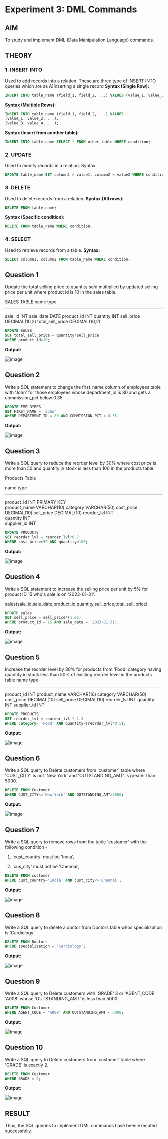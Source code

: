# Experiment 3: DML Commands

## AIM
To study and implement DML (Data Manipulation Language) commands.

## THEORY

### 1. INSERT INTO
Used to add records into a relation.
These are three type of INSERT INTO queries which are as
A)Inserting a single record
**Syntax (Single Row):**
```sql
INSERT INTO table_name (field_1, field_2, ...) VALUES (value_1, value_2, ...);
```
**Syntax (Multiple Rows):**
```sql
INSERT INTO table_name (field_1, field_2, ...) VALUES
(value_1, value_2, ...),
(value_3, value_4, ...);
```
**Syntax (Insert from another table):**
```sql
INSERT INTO table_name SELECT * FROM other_table WHERE condition;
```
### 2. UPDATE
Used to modify records in a relation.
Syntax:
```sql
UPDATE table_name SET column1 = value1, column2 = value2 WHERE condition;
```
### 3. DELETE
Used to delete records from a relation.
**Syntax (All rows):**
```sql
DELETE FROM table_name;
```
**Syntax (Specific condition):**
```sql
DELETE FROM table_name WHERE condition;
```
### 4. SELECT
Used to retrieve records from a table.
**Syntax:**
```sql
SELECT column1, column2 FROM table_name WHERE condition;
```
**Question 1**
--
 Update the total selling price to quantity sold multiplied by updated selling price per unit where product id is 10 in the sales table.

SALES TABLE
name               type
-----------------  ---------------
sale_id            INT
sale_date          DATE
product_id         INT
quantity           INT
sell_price         DECIMAL(10,2)
total_sell_price   DECIMAL(10,2)

```sql
UPDATE SALES
SET total_sell_price = quantity*sell_price
WHERE product_id=10;
```

**Output:**

![image](https://github.com/user-attachments/assets/d8ac3cde-1efd-4a8d-9d36-b98525010afa)

**Question 2**
---
Write a SQL statement to change the first_name column of employees table with 'John' for those employees whose department_id is 80 and gets a commission_pct below 0.35.

```sql
UPDATE EMPLOYEES
SET FIRST_NAME = 'John'
WHERE DEPARTMENT_ID = 80 AND COMMISSION_PCT < 0.35
```

**Output:**

![image](https://github.com/user-attachments/assets/a67c7003-3e6e-4fc7-a312-ccb94fb4cc75)


**Question 3**
---
Write a SQL query to reduce the reorder level by 30% where cost price is more than 50 and quantity in stock is less than 100 in the products table.

Products Table 

name          type       
----------    ---------- 
product_id     INT PRIMARY KEY        
product_name   VARCHAR(10) 
category       VARCHAR(50) 
cost_price     DECIMAL(10) 
sell_price     DECIMAL(10) 
reorder_lvl    INT        
quantity       INT        
supplier_id    INT   
```sql
UPDATE PRODUCTS
SET reorder_lvl = reorder_lvl*0.7
WHERE cost_price>50 AND quantity<100;
```

**Output:**

![image](https://github.com/user-attachments/assets/1fbbe8ae-8e27-4ba1-836d-a08f3e8a9f36)

**Question 4**
---
Write a SQL statement to Increase the selling price per unit by 5% for product ID 15 who's sale is on '2023-01-31'.

sales(sale_id,sale_date,product_id,quantity,sell_price,total_sell_price)
```sql
UPDATE sales
SET sell_price = sell_price*(1.05)
WHERE product_id = 15 AND sale_date = '2023-01-31';
```

**Output:**

![image](https://github.com/user-attachments/assets/eb1f4376-4180-4a3d-a7b5-11270c76f675)

**Question 5**
---
Increase the reorder level by 30% for products from 'Food' category having quantity in stock less than 50% of existing reorder level in the products table
name               type
--------------  ----------
product_id         INT
product_name       VARCHAR(10)
category           VARCHAR(50)
cost_price         DECIMAL(10)
sell_price         DECIMAL(10)
reorder_lvl        INT
quantity              INT
supplier_id           INT
```sql
UPDATE PRODUCTS
SET reorder_lvl = reorder_lvl * 1.3
WHERE category= 'Food' AND quantity<(reorder_lvl*0.5);
```

**Output:**

![image](https://github.com/user-attachments/assets/4541ea37-eadd-4041-9d0c-aa51f4f89ab1)

**Question 6**
---
Write a SQL query to Delete customers from 'customer' table where 'CUST_CITY' is not 'New York' and 'OUTSTANDING_AMT' is greater than 5000.
```sql
DELETE FROM Customer
WHERE CUST_CITY<>'New York' AND OUTSTANDING_AMT>5000;
```

**Output:**

![image](https://github.com/user-attachments/assets/baa7ba98-58bb-4653-b4ae-5b1d01885ecd)

**Question 7**
---
Write a SQL query to remove rows from the table 'customer' with the following condition -

1. 'cust_country' must be 'India',

2. 'cus_city' must not be 'Chennai',
```sql
DELETE FROM customer
WHERE cust_country='India' AND cust_city<>'Chennai';
```

**Output:**

![image](https://github.com/user-attachments/assets/e3390be2-d65c-40e1-b177-cfc1a40a0b5b)

**Question 8**
---
Write a SQL query to delete a doctor from Doctors table whos specialization is 'Cardiology'
```sql
DELETE FROM Doctors
WHERE specialization = 'Cardiology';
```

**Output:**

![image](https://github.com/user-attachments/assets/fed8ef3e-f3c3-4423-b1b3-f8add5a208d9)

**Question 9**
---
Write a SQL query to Delete customers with 'GRADE' 3 or 'AGENT_CODE' 'A008' whose 'OUTSTANDING_AMT' is less than 5000
```sql
DELETE FROM Customer
WHERE AGENT_CODE = 'A008' AND OUTSTANDING_AMT < 5000;
```

**Output:**

![image](https://github.com/user-attachments/assets/1120c4f4-0fac-4544-a25a-720d89088912)

**Question 10**
---
Write a SQL query to Delete customers from 'customer' table where 'GRADE' is exactly 2.
```sql
DELETE FROM Customer
WHERE GRADE = 2;
```

**Output:**

![image](https://github.com/user-attachments/assets/ccc10abb-2c13-42d6-a848-c439ccdcb5bc)

## RESULT
Thus, the SQL queries to implement DML commands have been executed successfully.
